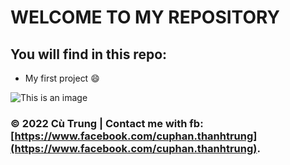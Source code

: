 # WELCOME TO MY REPOSITORY

## You will find in this repo:
* My first project :smile:



![This is an image](https://myoctocat.com/assets/images/base-octocat.svg) 


### © 2022 Cù Trung | Contact me with fb: [https://www.facebook.com/cuphan.thanhtrung](https://www.facebook.com/cuphan.thanhtrung). 